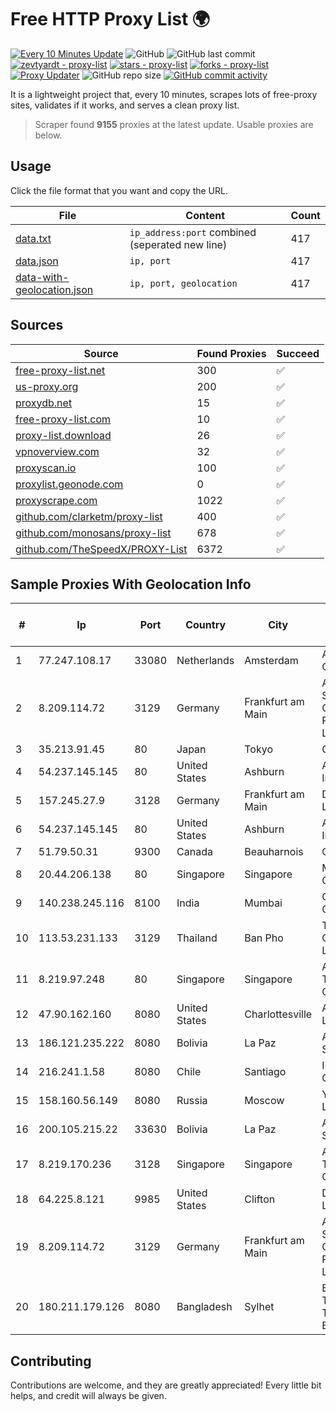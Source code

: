 
# Free HTTP Proxy List 🌍

[![Every 10 Minutes Update](https://github.com/mertguvencli/http-proxy-list/actions/workflows/main.yml/badge.svg?branch=main)](https://github.com/mertguvencli/http-proxy-list/actions/workflows/main.yml)
![GitHub](https://img.shields.io/github/license/mertguvencli/http-proxy-list)
![GitHub last commit](https://img.shields.io/github/last-commit/mertguvencli/http-proxy-list)
[![zevtyardt - proxy-list](https://img.shields.io/static/v1?label=zevtyardt&message=proxy-list&color=blue&logo=github)](https://github.com/zevtyardt/proxy-list "Go to GitHub repo")
[![stars - proxy-list](https://img.shields.io/github/stars/zevtyardt/proxy-list?style=social)](https://github.com/zevtyardt/proxy-list)
[![forks - proxy-list](https://img.shields.io/github/forks/zevtyardt/proxy-list?style=social)](https://github.com/zevtyardt/proxy-list)
[![Proxy Updater](https://github.com/zevtyardt/proxy-list/workflows/Proxy%20Updater/badge.svg)](https://github.com/zevtyardt/proxy-list/actions?query=workflow:"Proxy+Updater")
![GitHub repo size](https://img.shields.io/github/repo-size/zevtyardt/proxy-list)
[![GitHub commit activity](https://img.shields.io/github/commit-activity/m/zevtyardt/proxy-list?logo=commits)](https://github.com/zevtyardt/proxy-list/commits/main)

It is a lightweight project that, every 10 minutes, scrapes lots of free-proxy sites, validates if it works, and serves a clean proxy list.

> Scraper found **9155** proxies at the latest update. Usable proxies are below.

## Usage

Click the file format that you want and copy the URL.

|File|Content|Count|
|----|-------|-----|
|[data.txt](https://raw.githubusercontent.com/mertguvencli/http-proxy-list/main/proxy-list/data.txt)|`ip_address:port` combined (seperated new line)|417|
|[data.json](https://raw.githubusercontent.com/mertguvencli/http-proxy-list/main/proxy-list/data.json)|`ip, port`|417|
|[data-with-geolocation.json](https://raw.githubusercontent.com/mertguvencli/http-proxy-list/main/proxy-list/data-with-geolocation.json)|`ip, port, geolocation`|417|

## Sources

|Source|Found Proxies|Succeed|
|------|-------------|-------|
|[free-proxy-list.net](https://free-proxy-list.net)|300|✅|
|[us-proxy.org](https://www.us-proxy.org)|200|✅|
|[proxydb.net](http://proxydb.net)|15|✅|
|[free-proxy-list.com](https://free-proxy-list.com/?page=&port=&type%5B%5D=http&type%5B%5D=https&up_time=0&search=Search)|10|✅|
|[proxy-list.download](https://www.proxy-list.download/HTTP)|26|✅|
|[vpnoverview.com](https://vpnoverview.com/privacy/anonymous-browsing/free-proxy-servers)|32|✅|
|[proxyscan.io](https://www.proxyscan.io)|100|✅|
|[proxylist.geonode.com](https://proxylist.geonode.com/api/proxy-list?limit=300&page=1&sort_by=lastChecked&sort_type=desc&protocols=http,https)|0|✅|
|[proxyscrape.com](https://api.proxyscrape.com/v2/?request=displayproxies&protocol=http&timeout=10000&country=all&ssl=all&anonymity=all)|1022|✅|
|[github.com/clarketm/proxy-list](https://raw.githubusercontent.com/clarketm/proxy-list/master/proxy-list-raw.txt)|400|✅|
|[github.com/monosans/proxy-list](https://raw.githubusercontent.com/monosans/proxy-list/main/proxies/http.txt)|678|✅|
|[github.com/TheSpeedX/PROXY-List](https://raw.githubusercontent.com/TheSpeedX/PROXY-List/master/http.txt)|6372|✅|


## Sample Proxies With Geolocation Info

|#|Ip|Port|Country|City|Internet Service Provider|
|-|--|----|-------|----|-------------------------|
|1|77.247.108.17|33080|Netherlands|Amsterdam|ABC Consultancy|
|2|8.209.114.72|3129|Germany|Frankfurt am Main|Alibaba.com Singapore E-Commerce Private Limited|
|3|35.213.91.45|80|Japan|Tokyo|Google LLC|
|4|54.237.145.145|80|United States|Ashburn|Amazon.com, Inc.|
|5|157.245.27.9|3128|Germany|Frankfurt am Main|DigitalOcean, LLC|
|6|54.237.145.145|80|United States|Ashburn|Amazon.com, Inc.|
|7|51.79.50.31|9300|Canada|Beauharnois|OVH SAS|
|8|20.44.206.138|80|Singapore|Singapore|Microsoft Corporation|
|9|140.238.245.116|8100|India|Mumbai|Oracle Corporation|
|10|113.53.231.133|3129|Thailand|Ban Pho|TOT Public Company Limited|
|11|8.219.97.248|80|Singapore|Singapore|Alibaba (US) Technology Co., Ltd.|
|12|47.90.162.160|8080|United States|Charlottesville|Alibaba.com LLC|
|13|186.121.235.222|8080|Bolivia|La Paz|AXS Bolivia S. A.|
|14|216.241.1.58|8080|Chile|Santiago|IFX Corporation|
|15|158.160.56.149|8080|Russia|Moscow|Yandex.Cloud LLC|
|16|200.105.215.22|33630|Bolivia|La Paz|AXS Bolivia S. A.|
|17|8.219.170.236|3128|Singapore|Singapore|Alibaba (US) Technology Co., Ltd.|
|18|64.225.8.121|9985|United States|Clifton|DigitalOcean, LLC|
|19|8.209.114.72|3129|Germany|Frankfurt am Main|Alibaba.com Singapore E-Commerce Private Limited|
|20|180.211.179.126|8080|Bangladesh|Sylhet|Bangladesh Telegraph & Telephone Board|



## Contributing

Contributions are welcome, and they are greatly appreciated! Every
little bit helps, and credit will always be given.

